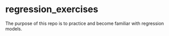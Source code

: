 # regression_exercises

The purpose of this repo is to practice and become familiar with regression models.